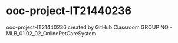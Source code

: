 # ooc-project-IT21440236
ooc-project-IT21440236 created by GitHub Classroom
GROUP NO - MLB_01.02_02_OnlinePetCareSystem

